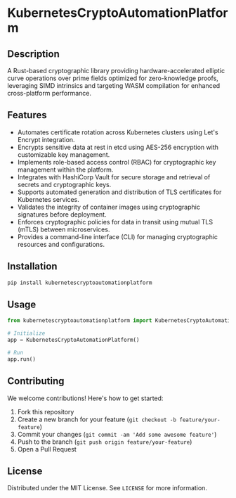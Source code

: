 # KubernetesCryptoAutomationPlatform

## Description

A Rust-based cryptographic library providing hardware-accelerated elliptic curve operations over prime fields optimized for zero-knowledge proofs, leveraging SIMD intrinsics and targeting WASM compilation for enhanced cross-platform performance.

## Features

- Automates certificate rotation across Kubernetes clusters using Let's Encrypt integration.
- Encrypts sensitive data at rest in etcd using AES-256 encryption with customizable key management.
- Implements role-based access control (RBAC) for cryptographic key management within the platform.
- Integrates with HashiCorp Vault for secure storage and retrieval of secrets and cryptographic keys.
- Supports automated generation and distribution of TLS certificates for Kubernetes services.
- Validates the integrity of container images using cryptographic signatures before deployment.
- Enforces cryptographic policies for data in transit using mutual TLS (mTLS) between microservices.
- Provides a command-line interface (CLI) for managing cryptographic resources and configurations.
## Installation

```bash
pip install kubernetescryptoautomationplatform
```

## Usage

```python
from kubernetescryptoautomationplatform import KubernetesCryptoAutomationPlatform

# Initialize
app = KubernetesCryptoAutomationPlatform()

# Run
app.run()
```

## Contributing

We welcome contributions! Here's how to get started:

1. Fork this repository
2. Create a new branch for your feature (`git checkout -b feature/your-feature`)
3. Commit your changes (`git commit -am 'Add some awesome feature'`)
4. Push to the branch (`git push origin feature/your-feature`)
5. Open a Pull Request

## License

Distributed under the MIT License. See `LICENSE` for more information.
